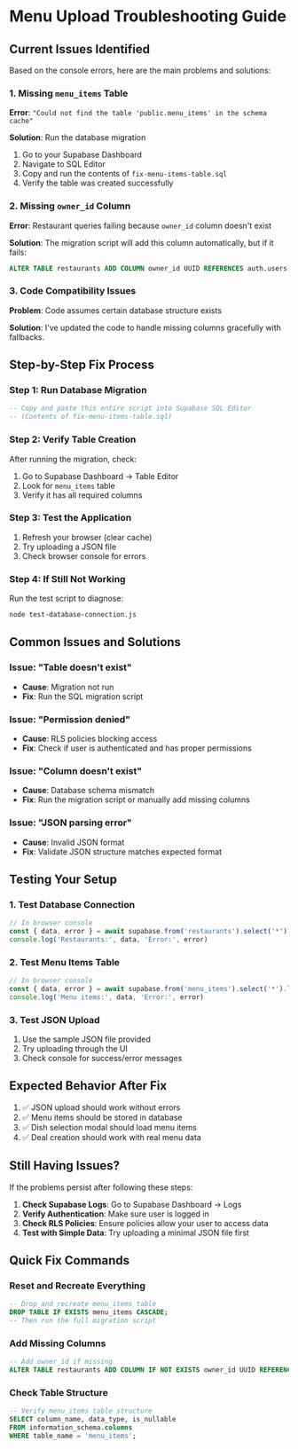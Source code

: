 # Menu Upload Troubleshooting Guide

## Current Issues Identified

Based on the console errors, here are the main problems and solutions:

### 1. **Missing `menu_items` Table**
**Error**: `"Could not find the table 'public.menu_items' in the schema cache"`

**Solution**: Run the database migration
1. Go to your Supabase Dashboard
2. Navigate to SQL Editor
3. Copy and run the contents of `fix-menu-items-table.sql`
4. Verify the table was created successfully

### 2. **Missing `owner_id` Column**
**Error**: Restaurant queries failing because `owner_id` column doesn't exist

**Solution**: The migration script will add this column automatically, but if it fails:
```sql
ALTER TABLE restaurants ADD COLUMN owner_id UUID REFERENCES auth.users(id) ON DELETE CASCADE;
```

### 3. **Code Compatibility Issues**
**Problem**: Code assumes certain database structure exists

**Solution**: I've updated the code to handle missing columns gracefully with fallbacks.

## Step-by-Step Fix Process

### Step 1: Run Database Migration
```sql
-- Copy and paste this entire script into Supabase SQL Editor
-- (Contents of fix-menu-items-table.sql)
```

### Step 2: Verify Table Creation
After running the migration, check:
1. Go to Supabase Dashboard → Table Editor
2. Look for `menu_items` table
3. Verify it has all required columns

### Step 3: Test the Application
1. Refresh your browser (clear cache)
2. Try uploading a JSON file
3. Check browser console for errors

### Step 4: If Still Not Working
Run the test script to diagnose:
```bash
node test-database-connection.js
```

## Common Issues and Solutions

### Issue: "Table doesn't exist"
- **Cause**: Migration not run
- **Fix**: Run the SQL migration script

### Issue: "Permission denied"
- **Cause**: RLS policies blocking access
- **Fix**: Check if user is authenticated and has proper permissions

### Issue: "Column doesn't exist"
- **Cause**: Database schema mismatch
- **Fix**: Run the migration script or manually add missing columns

### Issue: "JSON parsing error"
- **Cause**: Invalid JSON format
- **Fix**: Validate JSON structure matches expected format

## Testing Your Setup

### 1. Test Database Connection
```javascript
// In browser console
const { data, error } = await supabase.from('restaurants').select('*').limit(1)
console.log('Restaurants:', data, 'Error:', error)
```

### 2. Test Menu Items Table
```javascript
// In browser console
const { data, error } = await supabase.from('menu_items').select('*').limit(1)
console.log('Menu items:', data, 'Error:', error)
```

### 3. Test JSON Upload
1. Use the sample JSON file provided
2. Try uploading through the UI
3. Check console for success/error messages

## Expected Behavior After Fix

1. ✅ JSON upload should work without errors
2. ✅ Menu items should be stored in database
3. ✅ Dish selection modal should load menu items
4. ✅ Deal creation should work with real menu data

## Still Having Issues?

If the problems persist after following these steps:

1. **Check Supabase Logs**: Go to Supabase Dashboard → Logs
2. **Verify Authentication**: Make sure user is logged in
3. **Check RLS Policies**: Ensure policies allow your user to access data
4. **Test with Simple Data**: Try uploading a minimal JSON file first

## Quick Fix Commands

### Reset and Recreate Everything
```sql
-- Drop and recreate menu_items table
DROP TABLE IF EXISTS menu_items CASCADE;
-- Then run the full migration script
```

### Add Missing Columns
```sql
-- Add owner_id if missing
ALTER TABLE restaurants ADD COLUMN IF NOT EXISTS owner_id UUID REFERENCES auth.users(id) ON DELETE CASCADE;
```

### Check Table Structure
```sql
-- Verify menu_items table structure
SELECT column_name, data_type, is_nullable 
FROM information_schema.columns 
WHERE table_name = 'menu_items';
```



